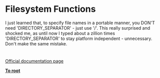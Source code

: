 # Filesystem Functions





I just learned that, to specify file names in a portable manner, you DON&apos;T need &apos;DIRECTORY_SEPARATOR&apos; - just use &apos;/&apos;. This really surprised and shocked me, as until now I typed about a zillion times &apos;DIRECTORY_SEPARATOR&apos; to stay platform independent - unnecessary. Don&apos;t make the same mistake.

  

#

[Official documentation page](https://www.php.net/manual/en/ref.filesystem.php)

**[To root](/README.md)**